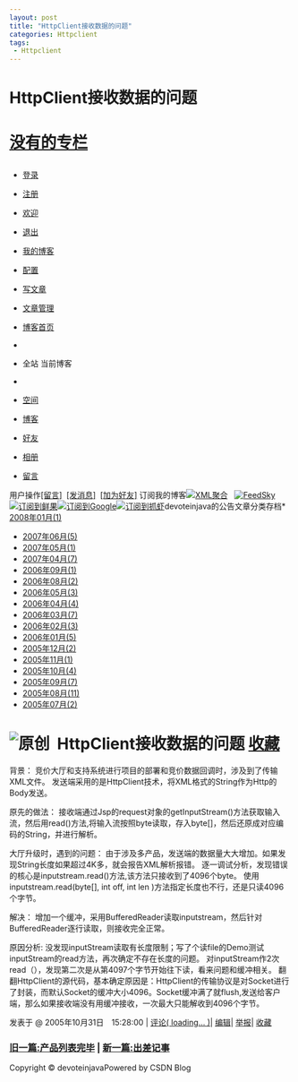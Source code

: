 ```yaml
---
layout: post
title: "HttpClient接收数据的问题"
categories: Httpclient
tags: 
 - Httpclient
--- 
```


# HttpClient接收数据的问题

# [没有的专栏](http://blog.csdn.net/devoteinjava)

##

* [登录](http://passport.csdn.net/UserLogin.aspx)
* [注册](http://passport.csdn.net/CSDNUserRegister.aspx)
* [欢迎](http://hi.csdn.net/)
* [退出](http://writeblog.csdn.net/Signout.aspx)
* [我的博客](http://blog.csdn.net/)
* [配置](http://writeblog.csdn.net/configure.aspx)
* [写文章](http://writeblog.csdn.net/PostEditPlain.aspx)
* [文章管理](http://writeblog.csdn.net/PostList.aspx)
* [博客首页](http://blog.csdn.net/)

*
* 全站 当前博客
*

* [空间](http://hi.csdn.net/devoteinjava)
* [博客](http://blog.csdn.net/devoteinjava)
* [好友](http://hi.csdn.net/!s/friend/list/devoteinjava)
* [相册](http://hi.csdn.net/!s/album/list/devoteinjava)
* [留言](http://hi.csdn.net/!s/wall/to/devoteinjava)

用户操作[[留言]](http://hi.csdn.net/!s/wall/to/devoteinjava)  [[发消息]](http://hi.csdn.net/!s/msg/to/devoteinjava)  [[加为好友]](http://hi.csdn.net/!s/friend/add/devoteinjava) 订阅我的博客[![XML聚合]()](http://feeds.feedsky.com/csdn.net/devoteinjava)   [![FeedSky]()](http://feeds.feedsky.com/csdn.net/devoteinjava)[![订阅到鲜果]()](http://www.xianguo.com/subscribe.php?url=http://feeds.feedsky.com/csdn.net/devoteinjava)[![订阅到Google]()](http://fusion.google.com/add?feedurl=http://feeds.feedsky.com/csdn.net/devoteinjava)[![订阅到抓虾]()](http://www.zhuaxia.com/add_channel.php?url=http://feeds.feedsky.com/csdn.net/devoteinjava)devoteinjava的公告文章分类存档* [2008年01月(1)](http://blog.csdn.net/devoteinjava/archive/2008/01.aspx)
* [2007年06月(5)](http://blog.csdn.net/devoteinjava/archive/2007/06.aspx)
* [2007年05月(1)](http://blog.csdn.net/devoteinjava/archive/2007/05.aspx)
* [2007年04月(7)](http://blog.csdn.net/devoteinjava/archive/2007/04.aspx)
* [2006年09月(1)](http://blog.csdn.net/devoteinjava/archive/2006/09.aspx)
* [2006年08月(2)](http://blog.csdn.net/devoteinjava/archive/2006/08.aspx)
* [2006年05月(3)](http://blog.csdn.net/devoteinjava/archive/2006/05.aspx)
* [2006年04月(4)](http://blog.csdn.net/devoteinjava/archive/2006/04.aspx)
* [2006年03月(7)](http://blog.csdn.net/devoteinjava/archive/2006/03.aspx)
* [2006年02月(3)](http://blog.csdn.net/devoteinjava/archive/2006/02.aspx)
* [2006年01月(5)](http://blog.csdn.net/devoteinjava/archive/2006/01.aspx)
* [2005年12月(2)](http://blog.csdn.net/devoteinjava/archive/2005/12.aspx)
* [2005年11月(1)](http://blog.csdn.net/devoteinjava/archive/2005/11.aspx)
* [2005年10月(4)](http://blog.csdn.net/devoteinjava/archive/2005/10.aspx)
* [2005年09月(7)](http://blog.csdn.net/devoteinjava/archive/2005/09.aspx)
* [2005年08月(11)](http://blog.csdn.net/devoteinjava/archive/2005/08.aspx)
* [2005年07月(2)](http://blog.csdn.net/devoteinjava/archive/2005/07.aspx)
# ![原创]()  HttpClient接收数据的问题 [收藏]( "收藏到我的网摘中，并分享给我的朋友")

背景：
竞价大厅和支持系统进行项目的部署和竞价数据回调时，涉及到了传输XML文件。
发送端采用的是HttpClient技术，将XML格式的String作为Http的Body发送。

原先的做法：
接收端通过Jsp的request对象的getInputStream()方法获取输入流，然后用read()方法,将输入流按照byte读取，存入byte[]，然后还原成对应编码的String，并进行解析。

大厅升级时，遇到的问题：
由于涉及多产品，发送端的数据量大大增加。如果发现String长度如果超过4K多，就会报告XML解析报错。
逐一调试分析，发现错误的核心是inputstream.read()方法,该方法只接收到了4096个byte。
使用inputstream.read(byte[], int off, int len )方法指定长度也不行，还是只读4096个字节。

解决：
增加一个缓冲，采用BufferedReader读取inputstream，然后针对BufferedReader逐行读取，则接收完全正常。

原因分析:
没发现inputStream读取有长度限制；写了个读file的Demo测试inputStream的read方法，再次确定不存在长度的问题。
对inputStream作2次read（），发现第二次是从第4097个字节开始往下读，看来问题和缓冲相关。
翻翻HttpClient的源代码，基本确定原因是：HttpClient的传输协议是对Socket进行了封装，而默认Socket的缓冲大小4096。Socket缓冲满了就flush,发送给客户端，那么如果接收端没有用缓冲接收，一次最大只能解收到4096个字节。

发表于 @ 2005年10月31日　15:28:00 | [评论( loading...  )](http://blog.csdn.net/devoteinjava/archive/2005/10/31/520014.aspx#FeedBack "评论")| [编辑](http://writeblog.csdn.net/PostEdit.aspx?entryId=520014 "编辑")| [举报](mailto:yuexn@csdn.net?subject=Article%20Report!!!&body=Author:devoteinjava%0D%0AURL:http://blog.csdn.net/ArticleContent.aspx?UserName=devoteinjava&Entryid=520014)| [收藏]( "收藏到我的网摘中，并分享给我的朋友")

### [旧一篇:产品列表完毕](http://blog.csdn.net/devoteinjava/archive/2005/10/21/510671.aspx) | [新一篇:出差记事](http://blog.csdn.net/devoteinjava/archive/2005/11/25/536796.aspx)[]()

Copyright © devoteinjavaPowered by CSDN Blog![]()

